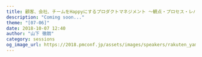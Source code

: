 ```yaml
---
title: 顧客、会社、チームをHappyにするプロダクトマネジメント ～観点・プロセス・レバレッジ～
description: "Coming soon..."
theme: "[07-06]"
date: 2018-10-07 12:40
author: "山下 徹朗"
category: sessions
og_image_url: https://2018.pmconf.jp/assets/images/speakers/rakuten_yamashita.jpg
---
```

